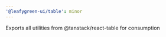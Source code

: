 ```yaml
---
'@leafygreen-ui/table': minor
---
```


Exports all utilities from @tanstack/react-table for consumption
